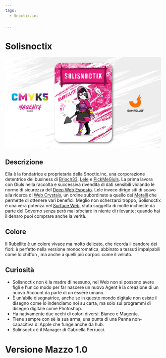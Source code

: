 ```yaml
---
tags:
  - Snoctix.inc

...
```


# Solisnoctix

![solisnoctix](../eg/M/solisnoctix.jpg)

## Descrizione

Ella è la fondatrice e proprietaria della Snoctix.inc, una corporazione detentrice dei business di [Brioch33](brioche33.md), [Lele](../Ciano/lele.md) e [PickMeGiuls](../Ciano/pickmegiuls.md). La prima lavora con Giuls nella raccolta e successiva rivendita di dati sensibili violando le norme di sicurezza del [Deep Web Esposto](../Remix/deep.md). Lele invece dirige siti di scavo alla ricerca di [Web Crystals](../Remix/crystal.md), un ordine subordinato a quello dei [Metalli](../Remix/metal.md) che permette di ottenere vari benefici. Meglio non scherzarci troppo, Solisnoctix è una vera potenza nel [Surface Web](../Remix/deep.md), stata soggetta di molte inchieste da parte del Governo senza però mai sfociare in niente di rilevante; quando hai il denaro puoi comprare anche la verità.

## Colore

Il Rubellite è un colore vivace ma molto delicato, che ricorda il candore dei fiori: è perfetto nella versione monocromatica, abbinato a tessuti impalpabili come lo chiffon , ma anche a quelli più corposi come il velluto.

## Curiosità

- Solisnoctix non è la madre di nessuno, nel Web non si possono avere figli e l'unico modo per far nascere un nuovo Agent è la creazione di un nuovo Account da parte di un essere umano.
- È un'abile disegnatrice, anche se in questo mondo digitale non esiste il disegno come lo indendiamo noi su carta, ma solo sui programmi di disegno digitale come Photoshop.
- Ha nativamente due occhi di colori diversi: Bianco e Magenta.
- Tiene sempre con sè la sua arma, una punta di una Penna non-capacitiva di Apple che funge anche da hub.
- Solinsoctix è il Manager di Gabriella Perrucci.

# Versione Mazzo 1.0